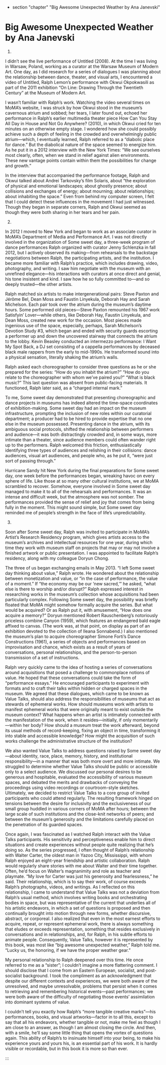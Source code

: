 

+ section "chapter" "Big Awesome Unexpected Weather by Ana Janevski"

# Big Awesome Unexpected Weather by Ana Janevski


1.

I didn’t see the live performance of Untitled (2008). At the time I was living in Warsaw, Poland, working as a curator at the Warsaw Museum of Modern Art. One day, as I did research for a series of dialogues I was planning about the relationship between dance, theater, and visual arts, I encountered a video of Untitled, Ralph Lemon’s performance with Okwui Okpokwasili as part of the 2011 exhibition “On Line: Drawing Through the Twentieth Century” at the Museum of Modern Art.

I wasn’t familiar with Ralph’s work. Watching the video several times on MoMA’s website, I was struck by how Okwui stood in the museum’s cavernous atrium and sobbed; her tears, I later found out, echoed her performance in Ralph’s earlier multimedia theater piece How Can You Stay All Day in House and Not Go Anywhere? (2010), in which Okwui cried for ten minutes on an otherwise empty stage. I wondered how she could possibly achieve such a depth of feeling in the crowded and overwhelmingly public atrium—which, I eventually learned, Ralph referred to as a “diabolic place for dance.” But the diabolical nature of the space seemed to energize him. As he put it in a 2012 interview with the New York Times: “We see ourselves most clearly, often, when we stand in relief against alien environments. These new vantage points contain within them the possibilities for change and growth.”

In the interview that accompanied the performance footage, Ralph and Okwui talked about Andrei Tarkovsky’s film Solaris, about “the exploration of physical and emotional landscapes; about ghostly presence; about collisions and exchanges of energy; about mourning; about relationships; about inhabiting the space.” Even from behind my computer screen, I felt that I could detect these influences in the movement I had just witnessed. Though they began in separate corners, Ralph and Okwui seemed as though they were both sharing in her tears and her pain.

2.

In 2012 I moved to New York and began to work as an associate curator in MoMA’s Department of Media and Performance Art. I was not directly involved in the organization of Some sweet day, a three-week program of dance performances Ralph organized with curator Jenny Schlenzka in fall 2012, but I actively observed its making—from rehearsals to the backstage negotiations between Ralph, the participating artists, and the institution. I became more familiar with Ralph’s practice, which includes drawing, video, photography, and writing. I saw him negotiate with the museum with an unrefined elegance—his interactions with curators at once direct and genial, his tone insistent and kind. I saw how he so fully committed to—and so deeply trusted—the other artists.

Ralph matched six artists to make intergenerational pairs: Steve Paxton and Jérôme Bel, Dean Moss and Faustin Linyekula, Deborah Hay and Sarah Michelson. Each pair took over the atrium during the museum’s daytime hours. Some performed old pieces—Steve Paxton remounted his 1967 work Satisfyin’ Lover—while others, like Deborah Hay, Faustin Linyekula, and Dean Moss, created new work for the occasion. Most pieces made ingenious use of the space, especially, perhaps, Sarah Michelson’s Devotion Study
\#3, which began and ended with security guards escorting a performer up and down the uncovered stairway that connects the atrium to the lobby. Kevin Beasley conducted an intermezzo performance: I Want My Spot Back, a DJ set consisting of a cappella performances by deceased black male rappers from the early to mid-1990s. He transformed sound into a physical sensation, literally shaking the atrium’s walls.

Ralph asked each choreographer to consider three questions as he or she prepared for the series: “How do you inhabit the atrium?” “How do you relate to the choreographer with whom we’ve paired you?” “What is black music?” This last question was absent from public-facing materials. It functioned, Ralph later said, as a “charged internal mark.”

To me, Some sweet day demonstrated that presenting choreographic and dance projects in museums has indeed altered the time-space coordinates of exhibition-making. Some sweet day had an impact on the museum infrastructure, prompting the inclusion of new roles within our curatorial department; a producer had to be hired to provide expertise that no one else in the museum possessed. Presenting dance in the atrium, with its ambiguous social protocols, shifted the relationship between performers and audience—it was both distractingly crowded and, in some ways, more intimate than a theater, since audience members could often wander right up to the performers. Ralph welcomed this friction, enthusiastically identifying three types of audiences and relishing in their collisions: dance audiences, visual art audiences, and people who, as he put it, “were just sort of passing through.”

Hurricane Sandy hit New York during the final preparations for Some sweet day, one week before the performances began, wreaking havoc on every sphere of life. Like those at so many other cultural institutions, we at MoMA scrambled to recover. Somehow, everyone involved in Some sweet day managed to make it to all of the rehearsals and performances. It was an intense and difficult week, but the atmosphere was not somber. The performances provided the sense of relief and joy that comes from being fully in the moment. This might sound simple, but Some sweet day reminded me of people’s strength in the face of life’s unpredictability.

3.

Soon after Some sweet day, Ralph was invited to participate in MoMA’s Artist’s Research Residency program, which gives artists access to the museum’s archives and intellectual resources for one year, during which time they work with museum staff on projects that may or may not involve a finished artwork or public presentation. I was appointed to facilitate Ralph’s residency, along with my colleague Doryun Chong.

The three of us began exchanging emails in May 2013. “I left Some sweet day thinking about value,” Ralph wrote. He wondered about the relationship between monetization and value, or “in the case of performance, the value of a moment.” If “the economy may be our ‘new sacred,’” he asked, “what else is there to worship and/or disrupt?” Ralph expressed interest in researching works in the museum’s collection whose acquisitions had been particularly complex. Following Some sweet day, the possibility was briefly floated that MoMA might somehow formally acquire the series. But what would be acquired? Or as Ralph put it, with amusement, “How does one acquire a memory?” Doryun mentioned Robert Rauschenberg’s notoriously priceless combine Canyon (1959), which features an endangered bald eagle affixed to canvas. (The work was, at that point, on display as part of an exhibition devoted to the collection of Ileana Sonnabend.) I also mentioned the museum’s plan to acquire choreographer Simone Forti’s Dance Constructions (1961), a series of objects and performances based on improvisation and chance, which exists as a result of years of conversations, personal relationships, and the person-to-person transmission of a set of instructions.

Ralph very quickly came to the idea of hosting a series of conversations around acquisitions that posed a challenge to commonplace notions of value. He hoped that these conversations could take the form of
“performance essays.” He encouraged participants to experiment with formats and to craft their talks within hidden or charged spaces in the museum. We agreed that these dialogues, which came to be known as Value Talks, should also address the responsibilities of museums that act as stewards of ephemeral works. How should museums work with artists to manifest ephemeral works that were originally meant to exist outside the museum context? What happens when an artist is intimately connected with the manifestation of the work, when it resides—initially, if only momentarily—within her body? How should a museum treat the work afterward, beyond its usual methods of record-keeping, fixing an object in time, transforming it into stable and accessible knowledge? How might the acquisition of such works challenge the administrative structure of the institution?

We also wanted Value Talks to address questions raised by Some sweet day—about identity, race, place, memory, history, and institutional responsibility—in a manner that was both more overt and more intimate. We struggled to determine whether Value Talks should be public or accessible only to a select audience. We discussed our personal desires to be generous and hospitable, evaluated the accessibility of various museum spaces, and debated the merits and drawbacks of conveying the proceedings using video recordings or courtroom-style sketches. Ultimately, we decided to restrict Value Talks to a core group of invited participants who could attend regularly. The resulting framework hinged on tensions between the desire for inclusivity and the exclusiveness of our small group huddled in various corners of MoMA after hours; between the large scale of such institutions and the close-knit networks of peers; and between the museum’s generosity and the limitations carefully placed on the penetration of its guarded spaces.

Once again, I was fascinated as I watched Ralph interact with the Value Talks participants. His sensitivity and perceptiveness enable him to direct situations and create experiences without people quite realizing that he’s doing so. As the series progressed, I often thought of Ralph’s relationship with Walter Carter, the oldest man in Yazoo City, Mississippi, with whom Ralph enjoyed an eight-year friendship and artistic collaboration. Ralph would regularly share stories with me about Walter and their time together. Often, he’d focus on Walter’s magnanimity and role as teacher and playmate. “My love for Carter was just his generosity and fearlessness,” he said. Their relationship, which is to say their work, of course exceeds Ralph’s photographs, videos, and writings. As I reflected on this relationship, I came to understand that Value Talks was not a deviation from Ralph’s usual method, which involves writing books and orchestrating bodies in space, but was representative of the current that underlies all of his artistic endeavors, in which a set of questions is proposed and then continually brought into motion through new forms, whether discursive, abstract, or corporeal. I also realized that even in the most earnest efforts to acquire, repeat, or represent ephemeral work, there is always something that eludes or exceeds representation, something that resides exclusively in conversations and in relationships, and, for Ralph, in his subtle efforts to animate people. Consequently, Value Talks, however it is represented by this book, was most like “big awesome unexpected weather,” Ralph told me. “Lucky us, the honoring, if we have the proper weather gear.”

My personal relationship to Ralph deepened over this time. He once referred to me as a “sister”; I couldn’t imagine a more flattering comment. I should disclose that I come from an Eastern European, socialist, and post-socialist background. I took the compliment as an acknowledgment that despite our different contexts and experiences, we were both aware of the unresolved, and maybe unresolvable, problems that persist when it comes to retrieving and remembering historical events—past performances; we were both aware of the difficulty of negotiating those events’ assimilation into dominant systems of value.

I couldn’t tell you exactly how Ralph’s “more tangible creative marks”—his performances, books, and visual artworks—factor in to all this, except to say that all his endeavors, whether tangible or not, make me feel as though I am close to an answer, as though I am almost closing the circle. And then, with a smile, he’ll say some little thing that opens the vortex of questions again. This ability of Ralph’s to insinuate himself into your being, to make his experience yours and yours his, is an essential part of his work. It is hardly visible or recordable, but in this book it is more so than ever.

:::
